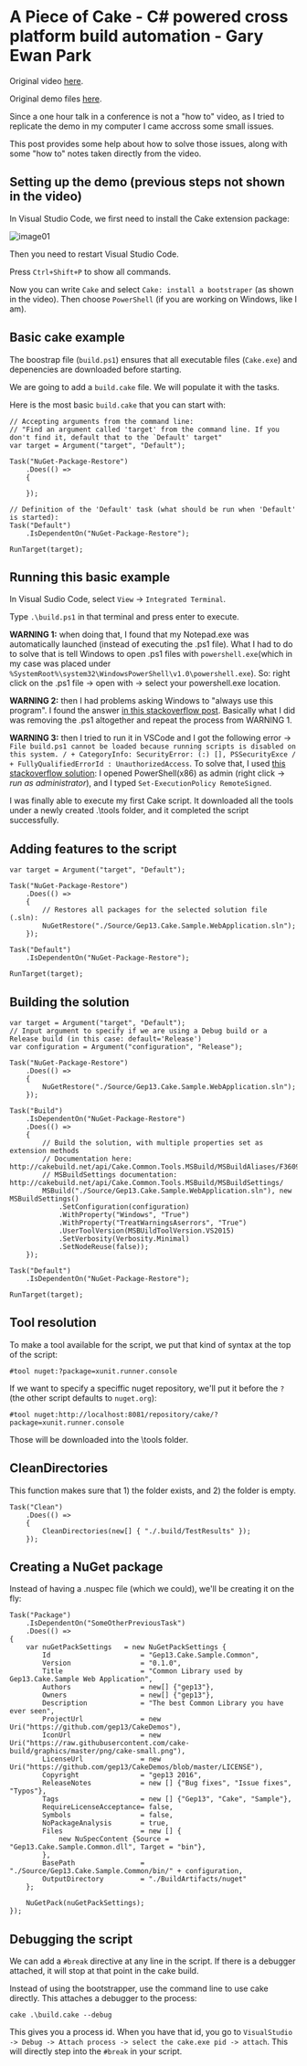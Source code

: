 
# A Piece of Cake - C# powered cross platform build automation - Gary Ewan Park

Original video [here](https://vimeo.com/171704581).

Original demo files [here](https://github.com/gep13/CakeDemos).

Since a one hour talk in a conference is not a "how to" video, as I tried to replicate the demo in my computer I came accross some small issues.

This post provides some help about how to solve those issues, along with some "how to" notes taken directly from the video.


## Setting up the demo (previous steps not shown in the video)

In Visual Studio Code, we first need to install the Cake extension package:

![image01](http://i.imgur.com/TYAWPS0.png)

Then you need to restart Visual Studio Code.

Press `Ctrl+Shift+P` to show all commands.

Now you can write `Cake` and select `Cake: install a bootstraper` (as shown in the video). Then choose `PowerShell` (if you are working on Windows, like I am).


## Basic cake example

The boostrap file (`build.ps1`) ensures that all executable files (`Cake.exe`) and depenencies are downloaded before starting.

We are going to add a `build.cake` file. We will populate it with the tasks.

Here is the most basic `build.cake` that you can start with:

    // Accepting arguments from the command line:
    // "Find an argument called 'target' from the command line. If you don't find it, default that to the `Default' target"
    var target = Argument("target", "Default");

    Task("NuGet-Package-Restore")
        .Does(() =>
        {

        });

    // Definition of the 'Default' task (what should be run when 'Default' is started):
    Task("Default")
        .IsDependentOn("NuGet-Package-Restore");

    RunTarget(target);


## Running this basic example

In Visual Sudio Code, select `View` -> `Integrated Terminal`.

Type `.\build.ps1` in that terminal and press enter to execute.

**WARNING 1:** when doing that, I found that my Notepad.exe was automatically launched (instead of executing the .ps1 file). What I had to do to solve that is tell Windows to open .ps1 files with `powershell.exe`(which in my case was placed under `%SystemRoot%\system32\WindowsPowerShell\v1.0\powershell.exe`). So: right click on the .ps1 file -> open with -> select your powershell.exe location.

**WARNING 2:** then I had problems asking Windows to "always use this program". I found the answer [in this stackoverflow post](https://superuser.com/a/835527). Basically what I did was removing the .ps1 altogether and repeat the process from WARNING 1.

**WARNING 3:** then I tried to run it in VSCode and I got the following error -> `File build.ps1 cannot be loaded because running scripts is disabled on this system. / + CategoryInfo: SecurityError: (:) [], PSSecurityExce /  + FullyQualifiedErrorId : UnauthorizedAccess`. To solve that, I used [this stackoverflow solution](http://stackoverflow.com/a/4038991/831138): I opened PowerShell(x86) as admin (right click -> *run as administrator*), and I typed `Set-ExecutionPolicy RemoteSigned`.

I was finally able to execute my first Cake script. It downloaded all the tools under a newly created .\tools folder, and it completed the script successfully.


## Adding features to the script

    var target = Argument("target", "Default");

    Task("NuGet-Package-Restore")
        .Does(() =>
        {
            // Restores all packages for the selected solution file (.sln):        
            NuGetRestore("./Source/Gep13.Cake.Sample.WebApplication.sln");
        });           

    Task("Default")
        .IsDependentOn("NuGet-Package-Restore");

    RunTarget(target);
    
        
## Building the solution

    var target = Argument("target", "Default");
    // Input argument to specify if we are using a Debug build or a Release build (in this case: default='Release')
    var configuration = Argument("configuration", "Release");

    Task("NuGet-Package-Restore")
        .Does(() =>
        {
            NuGetRestore("./Source/Gep13.Cake.Sample.WebApplication.sln");
        });
        
    Task("Build")
        .IsDependentOn("NuGet-Package-Restore")
        .Does(() =>
        {
            // Build the solution, with multiple properties set as extension methods
            // Documentation here: http://cakebuild.net/api/Cake.Common.Tools.MSBuild/MSBuildAliases/F36093FE
            // MSBuildSettings documentation: http://cakebuild.net/api/Cake.Common.Tools.MSBuild/MSBuildSettings/
            MSBuild("./Source/Gep13.Cake.Sample.WebApplication.sln"), new MSBuildSettings()
                .SetConfiguration(configuration)
                .WithProperty("Windows", "True")
                .WithProperty("TreatWarningsAserrors", "True")
                .UserToolVersion(MSBUildToolVersion.VS2015)
                .SetVerbosity(Verbosity.Minimal)
                .SetNodeReuse(false));
        });             

    Task("Default")
        .IsDependentOn("NuGet-Package-Restore");

    RunTarget(target);


## Tool resolution

To make a tool available for the script, we put that kind of syntax at the top of the script:

    #tool nuget:?package=xunit.runner.console
    
If we want to specify a speciffic nuget repository, we'll put it before the `?` (the other script defaults to `nuget.org`):

    #tool nuget:http://localhost:8081/repository/cake/?package=xunit.runner.console
    
Those will be downloaded into the \tools folder.


## CleanDirectories

This function makes sure that 1) the folder exists, and 2) the folder is empty.

	Task("Clean")
		.Does(() => 
		{
			CleanDirectories(new[] { "./.build/TestResults" });
		});
        

## Creating a NuGet package

Instead of having a .nuspec file (which we could), we'll be creating it on the fly:

	Task("Package")
		.IsDependentOn("SomeOtherPreviousTask")
		.Does(() =>
	{
		var nuGetPackSettings   = new NuGetPackSettings {
			Id                      = "Gep13.Cake.Sample.Common",
			Version                 = "0.1.0",
			Title                   = "Common Library used by Gep13.Cake.Sample Web Application",
			Authors                 = new[] {"gep13"},
			Owners                  = new[] {"gep13"},
			Description             = "The best Common Library you have ever seen",
			ProjectUrl              = new Uri("https://github.com/gep13/CakeDemos"),
			IconUrl                 = new Uri("https://raw.githubusercontent.com/cake-build/graphics/master/png/cake-small.png"),
			LicenseUrl              = new Uri("https://github.com/gep13/CakeDemos/blob/master/LICENSE"),
			Copyright               = "gep13 2016",
			ReleaseNotes            = new [] {"Bug fixes", "Issue fixes", "Typos"},
			Tags                    = new [] {"Gep13", "Cake", "Sample"},
			RequireLicenseAcceptance= false,
			Symbols                 = false,
			NoPackageAnalysis       = true,
			Files                   = new [] {
				new NuSpecContent {Source = "Gep13.Cake.Sample.Common.dll", Target = "bin"},
			},
			BasePath                = "./Source/Gep13.Cake.Sample.Common/bin/" + configuration,
			OutputDirectory         = "./BuildArtifacts/nuget"
		};

		NuGetPack(nuGetPackSettings);
	});


## Debugging the script

We can add a `#break` directive at any line in the script. If there is a debugger attached, it will stop at that point in the cake build.

Instead of using the bootstrapper, use the command line to use cake directly. This attaches a debugger to the process:

    cake .\build.cake --debug
    
This gives you a process id. When you have that id, you go to `VisualStudio -> Debug -> Attach process -> select the cake.exe pid -> attach`. This will directly step into the `#break` in your script.

